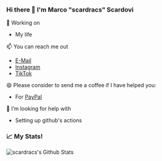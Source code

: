 ### Hi there 👋 I'm Marco "scardracs" Scardovi

🔭 Working on
 - My life
 
📫 You can reach me out
 - [E-Mail](mailto:mscardovi95@gmail.com)
 - [Instagram](www.instagram.com/scardracs)
 - [TikTok](https://www.tiktok.com/@scardracs)
 
😄 Please consider to send me a coffee if I have helped you:
 - For [PayPal](www.paypal.me/MarcoScardovi)

🤔 I’m looking for help with
 - Setting up github's actions

### 📈 My Stats!
![scardracs's Github Stats](https://github-readme-stats.vercel.app/api?username=scardracs&show_icons=true&theme=radical)
<!--
**scardracs/scardracs** is a ✨ _special_ ✨ repository because its `README.md` (this file) appears on your GitHub profile.

Here are some ideas to get you started:

- 🔭 I’m currently working on ...
- 🌱 I’m currently learning ...
- 👯 I’m looking to collaborate on ...
- 🤔 I’m looking for help with ...
- 💬 Ask me about ...
- 📫 How to reach me: ...
- 😄 Pronouns: ...
- ⚡ Fun fact: ...
-->
